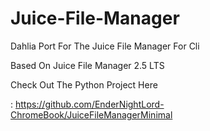 # Juice-File-Manager
Dahlia Port For The Juice File Manager For Cli

Based On Juice File Manager 2.5 LTS

Check Out The Python Project Here

: https://github.com/EnderNightLord-ChromeBook/JuiceFileManagerMinimal
